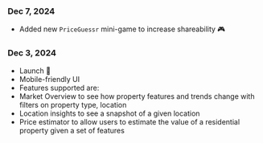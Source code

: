 ### Dec 7, 2024
- Added new  `PriceGuessr` mini-game to increase shareability 🎮

### Dec 3, 2024
- Launch 🎉
- Mobile-friendly UI
- Features supported are:
- Market Overview to see how property features and trends change with filters on property type, location
- Location insights to see a snapshot of a given location
- Price estimator to allow users to estimate the value of a residential property given a set of features
